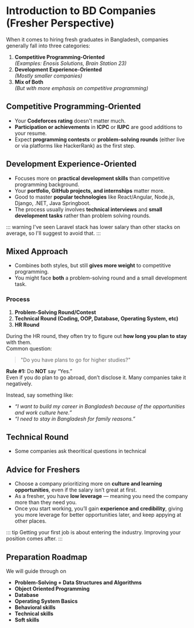 # Introduction to BD Companies (Fresher Perspective)

When it comes to hiring fresh graduates in Bangladesh, companies generally fall into three categories:

1. **Competitive Programming-Oriented**  
   _(Examples: Enosis Solutions, Brain Station 23)_
2. **Development Experience-Oriented**  
   _(Mostly smaller companies)_
3. **Mix of Both**  
   _(But with more emphasis on competitive programming)_

## Competitive Programming-Oriented

- Your **Codeforces rating** doesn't matter much.  
- **Participation or achievements** in **ICPC** or **IUPC** are good additions to your resume.  
- Expect **programming contests** or **problem-solving rounds** (either live or via platforms like HackerRank) as the first step.  

## Development Experience-Oriented

- Focuses more on **practical development skills** than competitive programming background.  
- Your **portfolio, GitHub projects, and internships** matter more.  
- Good to master **popular technologies** like React/Angular, Node.js, Django, .NET, Java Springboot.
- The process usually involves **technical interviews** and **small development tasks** rather than problem solving rounds.

::: warning
I've seen Laravel stack has lower salary than other stacks on average, so I'll suggest to avoid that.
:::

## Mixed Approach

- Combines both styles, but still **gives more weight** to competitive programming.  
- You might face **both** a problem-solving round and a small development task.

### Process
1. **Problem-Solving Round/Contest**  
1. **Technical Round (Coding, OOP, Database, Operating System, etc)**  
2. **HR Round**  

During the HR round, they often try to figure out **how long you plan to stay** with them.  
Common question:  
> "Do you have plans to go for higher studies?"

**Rule #1:** Do **NOT** say “Yes.”  
Even if you do plan to go abroad, don’t disclose it. Many companies take it negatively.  

Instead, say something like:  
- *“I want to build my career in Bangladesh because of the opportunities and work culture here.”*  
- *“I need to stay in Bangladesh for family reasons.”*



## Technical Round
- Some companies ask theoritical questions in technical 

## Advice for Freshers

- Choose a company prioritizing more on **culture and learning opportunities**, even if the salary isn’t great at first.
- As a fresher, you have **low leverage** — meaning you need the company more than they need you.  
- Once you start working, you’ll gain **experience and credibility**, giving you more leverage for better opportunities later, and keep appying at other places.

::: tip
Getting your first job is about entering the industry. Improving your position comes after.
::: 

## Preparation Roadmap
We will guide through on
- **Problem-Solving + Data Structures and Algorithms**
- **Object Oriented Programming**
- **Database**
- **Operating System Basics**
- **Behavioral skills**
- **Technical skills**
- **Soft skills**

